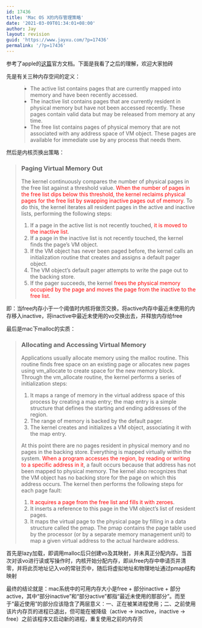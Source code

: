 ```yaml
---
id: 17436
title: 'Mac OS X的内存管理策略'
date: '2021-03-09T01:34:01+08:00'
author: Jay
layout: revision
guid: 'https://www.jayxu.com/?p=17436'
permalink: '/?p=17436'
---
```


参考了apple的<a href="http://developer.apple.com/library/mac/#documentation/Performance/Conceptual/ManagingMemory/Articles/AboutMemory.html" target="_blank" rel="noopener">这篇</a>官方文档。下面是我看了之后的理解，欢迎大家拍砖

先是有关三种内存空间的定义：
<ul>
<blockquote>
	<li>The active list contains pages that are currently mapped into memory and have been recently accessed.</li>
	<li>The inactive list contains pages that are currently resident in physical memory but have not been accessed recently. These pages contain valid data but may be released from memory at any time.</li>
	<li>The free list contains pages of physical memory that are not associated with any address space of VM object. These pages are available for immediate use by any process that needs them.</li>
</blockquote>
</ul>
然后是内核页换出策略：
<blockquote>
<h3>Paging Virtual Memory Out</h3>
The kernel continuously compares the number of physical pages in the free list against a threshold value. <span style="color: #ff0000;">When the number of pages in the free list dips below this threshold, the kernel reclaims physical pages for the free list by swapping inactive pages out of memory</span>. To do this, the kernel iterates all resident pages in the active and inactive lists, performing the following steps:
<ol>
	<li> If a page in the active list is not recently touched, <span style="color: #ff0000;">it is moved to the inactive list</span>.</li>
	<li>If a page in the inactive list is not recently touched, the kernel finds the page’s VM object.</li>
	<li>If the VM object has never been paged before, the kernel calls an initialization routine that creates and assigns a default pager object.</li>
	<li>The VM object’s default pager attempts to write the page out to the backing store.</li>
	<li>If the pager succeeds, the kernel <span style="color: #ff0000;">frees the physical memory occupied by the page and moves the page from the inactive to the free list</span>.</li>
</ol>
</blockquote>
即：当free内存小于一个阈值时内核将做页交换，将active内存中最近未使用的内存移入inactive，将inactive中最近未使用的vo交换出去，并释放内存给free

最后是mac下malloc的实质：
<blockquote>
<h3>Allocating and Accessing Virtual Memory</h3>
Applications usually allocate memory using the malloc routine. This routine finds free space on an existing page or allocates new pages using vm_allocate to create space for the new memory block. Through the vm_allocate routine, the kernel performs a series of initialization steps:
<ol>
	<li>It maps a range of memory in the virtual address space of this process by creating a map entry; the map entry is a simple structure that defines the starting and ending addresses of the region.</li>
	<li>The range of memory is backed by the default pager.</li>
	<li>The kernel creates and initializes a VM object, associating it with the map entry.</li>
</ol>
At this point there are no pages resident in physical memory and no pages in the backing store. Everything is mapped virtually within the system. <span style="color: #ff0000;">When a program accesses the region, by reading or writing to a specific address in it</span>, a fault occurs because that address has not been mapped to physical memory. The kernel also recognizes that the VM object has no backing store for the page on which this address occurs. The kernel then performs the following steps for each page fault:
<ol>
	<li><span style="color: #ff0000;">It acquires a page from the free list and fills it with zeroes</span>.</li>
	<li>It inserts a reference to this page in the VM object’s list of resident pages.</li>
	<li>It maps the virtual page to the physical page by filling in a data structure called the pmap. The pmap contains the page table used by the processor (or by a separate memory management unit) to map a given virtual address to the actual hardware address.</li>
</ol>
</blockquote>
首先是lazy加载，即调用malloc后只创建vo及其映射，并未真正分配内存。当首次对该vo进行读或写操作时，内核开始分配内存，即从free内存中申请页并清零，并将此页地址记入vo的常驻页中，随后将虚拟地址和物理地址通过pmap结构映射

最终的结论就是：mac系统中的可用内存大小是free + 部分inactive + 部分active，其中“部分inactive”和“部分active”都指“最近未使用的那部分”。而至于“最近使用”的部分应该隐含了两层意义：一、正在被某进程使用；二、之前使用该片内存页的进程已退出，但可能在被降级（active -&gt; inactive，inactive -&gt; free）之前该程序又启动新的进程，重复使用之前的内存页
